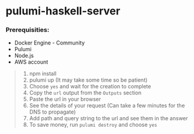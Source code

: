 # pulumi-haskell-server

### Prerequisities:
- Docker Engine - Community
- Pulumi
- Node.js
- AWS account

> 1. npm install
> 2. pulumi up (It may take some time so be patient)
> 3. Choose `yes` and wait for the creation to complete
> 4. Copy the `url` output from the `Outputs` section
> 5. Paste the url in your browser
> 6. See the details of your request (Can take a few minutes for the DNS to propagate)
> 7. Add path and query string to the url and see them in the answer
> 8. To save money, run `pulumi destroy` and choose `yes`

